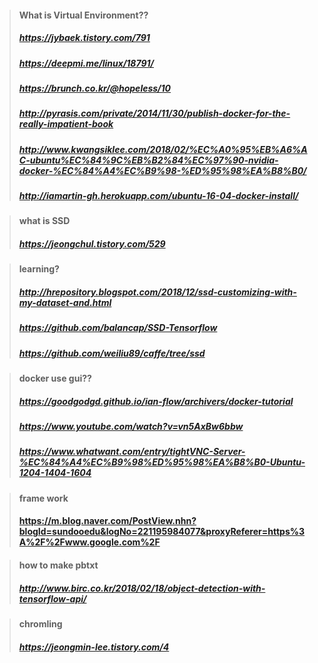 >#### What is Virtual Environment??
>##### https://jybaek.tistory.com/791
>##### https://deepmi.me/linux/18791/
>##### https://brunch.co.kr/@hopeless/10
>##### http://pyrasis.com/private/2014/11/30/publish-docker-for-the-really-impatient-book
>##### http://www.kwangsiklee.com/2018/02/%EC%A0%95%EB%A6%AC-ubuntu%EC%84%9C%EB%B2%84%EC%97%90-nvidia-docker-%EC%84%A4%EC%B9%98-%ED%95%98%EA%B8%B0/
>##### http://iamartin-gh.herokuapp.com/ubuntu-16-04-docker-install/

>#### what is SSD
>##### https://jeongchul.tistory.com/529

>#### learning?
>##### http://hrepository.blogspot.com/2018/12/ssd-customizing-with-my-dataset-and.html
>##### https://github.com/balancap/SSD-Tensorflow
>##### https://github.com/weiliu89/caffe/tree/ssd

>#### docker use gui??
>##### https://goodgodgd.github.io/ian-flow/archivers/docker-tutorial
>##### https://www.youtube.com/watch?v=vn5AxBw6bbw
>##### https://www.whatwant.com/entry/tightVNC-Server-%EC%84%A4%EC%B9%98%ED%95%98%EA%B8%B0-Ubuntu-1204-1404-1604

>#### frame work
>#### https://m.blog.naver.com/PostView.nhn?blogId=sundooedu&logNo=221195984077&proxyReferer=https%3A%2F%2Fwww.google.com%2F

>#### how to make pbtxt
>##### http://www.birc.co.kr/2018/02/18/object-detection-with-tensorflow-api/

>#### chromling
>##### https://jeongmin-lee.tistory.com/4
